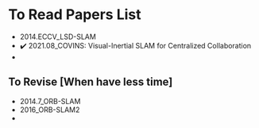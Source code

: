 # To Read Papers List

- 2014.ECCV_LSD-SLAM
- :heavy_check_mark: 2021.08_COVINS: Visual-Inertial SLAM for Centralized Collaboration
- 



## To Revise [When have less time]

- 2014.7_ORB-SLAM
- 2016_ORB-SLAM2
- 
